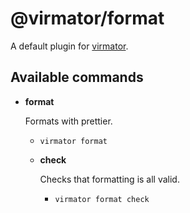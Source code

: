# @virmator/format

A default plugin for [virmator](https://www.npmjs.com/package/virmator).

## Available commands

-   **format**

    Formats with prettier.

    -   `virmator format`
    -   **check**

        Checks that formatting is all valid.

        -   `virmator format check`
